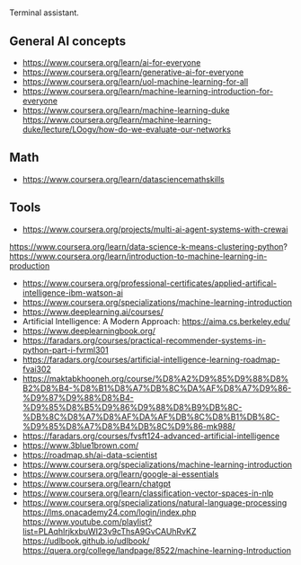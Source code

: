 #

Terminal assistant.

## General AI concepts

* <https://www.coursera.org/learn/ai-for-everyone>
* <https://www.coursera.org/learn/generative-ai-for-everyone>
* <https://www.coursera.org/learn/uol-machine-learning-for-all>
* <https://www.coursera.org/learn/machine-learning-introduction-for-everyone>
* <https://www.coursera.org/learn/machine-learning-duke>
<https://www.coursera.org/learn/machine-learning-duke/lecture/LOogv/how-do-we-evaluate-our-networks>

## Math

* <https://www.coursera.org/learn/datasciencemathskills>

## Tools

* <https://www.coursera.org/projects/multi-ai-agent-systems-with-crewai>

<https://www.coursera.org/learn/data-science-k-means-clustering-python>?
<https://www.coursera.org/learn/introduction-to-machine-learning-in-production>

* <https://www.coursera.org/professional-certificates/applied-artifical-intelligence-ibm-watson-ai>
* <https://www.coursera.org/specializations/machine-learning-introduction>
* <https://www.deeplearning.ai/courses/>
* Artificial Intelligence: A Modern Approach: <https://aima.cs.berkeley.edu/>
* <https://www.deeplearningbook.org/>
* <https://faradars.org/courses/practical-recommender-systems-in-python-part-i-fvrml301>
* <https://faradars.org/courses/artificial-intelligence-learning-roadmap-fvai302>
* <https://maktabkhooneh.org/course/%D8%A2%D9%85%D9%88%D8%B2%D8%B4-%D8%B1%D8%A7%DB%8C%DA%AF%D8%A7%D9%86-%D9%87%D9%88%D8%B4-%D9%85%D8%B5%D9%86%D9%88%D8%B9%DB%8C-%DB%8C%D8%A7%D8%AF%DA%AF%DB%8C%D8%B1%DB%8C-%D9%85%D8%A7%D8%B4%DB%8C%D9%86-mk988/>
* <https://faradars.org/courses/fvsft124-advanced-artificial-intelligence>
* <https://www.3blue1brown.com/>
* <https://roadmap.sh/ai-data-scientist>
* <https://www.coursera.org/specializations/machine-learning-introduction>
* <https://www.coursera.org/learn/google-ai-essentials>
* <https://www.coursera.org/learn/chatgpt>
* <https://www.coursera.org/learn/classification-vector-spaces-in-nlp>
* <https://www.coursera.org/specializations/natural-language-processing>
<https://lms.onacademy24.com/login/index.php>
<https://www.youtube.com/playlist?list=PLAqhIrjkxbuWI23v9cThsA9GvCAUhRvKZ>
<https://udlbook.github.io/udlbook/>
<https://quera.org/college/landpage/8522/machine-learning-Introduction>
